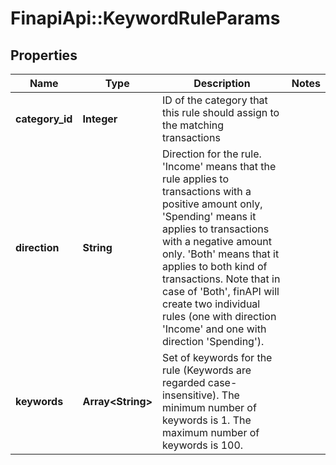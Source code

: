 # FinapiApi::KeywordRuleParams

## Properties
Name | Type | Description | Notes
------------ | ------------- | ------------- | -------------
**category_id** | **Integer** | ID of the category that this rule should assign to the matching transactions | 
**direction** | **String** | Direction for the rule. &#39;Income&#39; means that the rule applies to transactions with a positive amount only, &#39;Spending&#39; means it applies to transactions with a negative amount only. &#39;Both&#39; means that it applies to both kind of transactions. Note that in case of &#39;Both&#39;, finAPI will create two individual rules (one with direction &#39;Income&#39; and one with direction &#39;Spending&#39;). | 
**keywords** | **Array&lt;String&gt;** | Set of keywords for the rule (Keywords are regarded case-insensitive). The minimum number of keywords is 1. The maximum number of keywords is 100. | 


